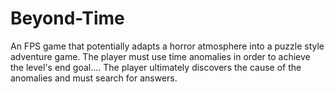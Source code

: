 # Beyond-Time
An FPS game that potentially adapts a horror atmosphere into a puzzle style adventure game. 
The player must use time anomalies in order to achieve the level's end goal.... The player ultimately discovers the cause of the anomalies and must search for answers. 
